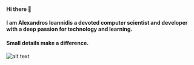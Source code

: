 #### Hi there 👋

#### I am Alexandros Ioannidis a devoted computer scientist and developer with a deep passion for technology and learning.

#### Small details make a difference.
![alt text](https://github.com/[it21208]/[it21208]/blob/[main]/image.png?raw=true)
